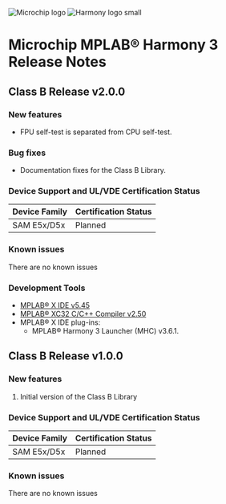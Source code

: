 ![Microchip logo](https://raw.githubusercontent.com/wiki/Microchip-MPLAB-Harmony/Microchip-MPLAB-Harmony.github.io/images/microchip_logo.png)
![Harmony logo small](https://raw.githubusercontent.com/wiki/Microchip-MPLAB-Harmony/Microchip-MPLAB-Harmony.github.io/images/microchip_mplab_harmony_logo_small.png)

# Microchip MPLAB® Harmony 3 Release Notes

## Class B Release v2.0.0

### New features
- FPU self-test is separated from CPU self-test.

### Bug fixes
- Documentation fixes for the Class B Library.

### Device Support and UL/VDE Certification Status

| **Device Family**   | **Certification Status**|
| ---                 | ---                           |
| SAM E5x/D5x         | Planned |

### Known issues

There are no known issues

### Development Tools
* [MPLAB® X IDE v5.45](https://www.microchip.com/mplab/mplab-x-ide)
* [MPLAB® XC32 C/C++ Compiler v2.50](https://www.microchip.com/mplab/compilers)
* MPLAB® X IDE plug-ins:
  * MPLAB® Harmony 3 Launcher (MHC) v3.6.1.


## Class B Release v1.0.0

### New features

1. Initial version of the Class B Library

### Device Support and UL/VDE Certification Status

| **Device Family**   | **Certification Status**|
| ---                 | ---                           |
| SAM E5x/D5x         | Planned |

### Known issues

There are no known issues

